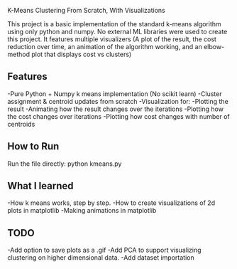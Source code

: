 K-Means Clustering From Scratch, With Visualizations

This project is a basic implementation of the standard k-means algorithm using only python and numpy. No external ML libraries were used to create this project. It features multiple visualizers (A plot of the result, the cost reduction over time, an animation of the algorithm working, and an elbow-method plot that displays cost vs clusters)

## Features

-Pure Python + Numpy k means implementation (No scikit learn)
-Cluster assignment & centroid updates from scratch
-Visualization for:
    -Plotting the result
    -Animating how the result changes over the iterations
    -Plotting how the cost changes over iterations
    -Plotting how cost changes with number of centroids

## How to Run
Run the file directly:
python kmeans.py

## What I learned

-How k means works, step by step.
-How to create visualizations of 2d plots in matplotlib
-Making animations in matplotlib

## TODO

-Add option to save plots as a .gif
-Add PCA to support visualizing clustering on higher dimensional data.
-Add dataset importation